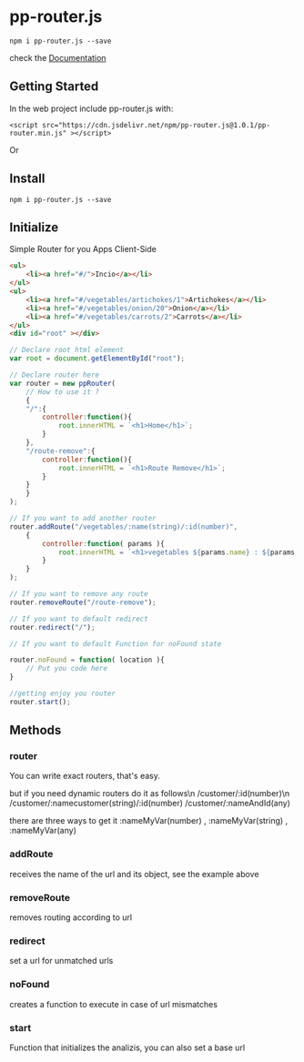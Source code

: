 # pp-router.js

```
npm i pp-router.js --save
```

check the <a href="https://pp-router.netlify.app">Documentation</a>


## Getting Started

In the web project include pp-router.js with:

```
<script src="https://cdn.jsdelivr.net/npm/pp-router.js@1.0.1/pp-router.min.js" ></script>
```

Or 

## Install

```
npm i pp-router.js --save
```

## Initialize

Simple Router for you Apps Client-Side
```html
<ul>
	<li><a href="#/">Incio</a></li>	
</ul>
<ul>
	<li><a href="#/vegetables/artichokes/1">Artichokes</a></li>	
	<li><a href="#/vegetables/onion/20">Onion</a></li>	
	<li><a href="#/vegetables/carrots/2">Carrots</a></li>	
</ul>
<div id="root" ></div>

```

```javascript
// Declare root html element
var root = document.getElementById("root");

// Declare router here
var router = new ppRouter(
    // How to use it ?
    {
    "/":{
        controller:function(){
            root.innerHTML = `<h1>Home</h1>`;
        }
    },
    "/route-remove":{
        controller:function(){
            root.innerHTML = `<h1>Route Remove</h1>`;
        }
    }	
    }
);	

// If you want to add another router
router.addRoute("/vegetables/:name(string)/:id(number)",
    {
        controller:function( params ){				
            root.innerHTML = `<h1>vegetables ${params.name} : ${params.id} </h1>`;	
        }
    }
);

// If you want to remove any route
router.removeRoute("/route-remove");

// If you want to default redirect 
router.redirect("/");

// If you want to default Function for noFound state

router.noFound = function( location ){
    // Put you code here
}

//getting enjoy you router
router.start();	

```

## Methods

### router 

You can write exact routers, that's easy.

but if you need dynamic routers do it as follows\n
/customer/:id(number)\n
/customer/:namecustomer(string)/:id(number)
/customer/:nameAndId(any)

there are three ways to get it :nameMyVar(number) , :nameMyVar(string) , :nameMyVar(any)

### addRoute

receives the name of the url and its object, see the example above 

### removeRoute

removes routing according to url

### redirect 

set a url for unmatched urls 

### noFound 

creates a function to execute in case of url mismatches

### start 

Function that initializes the analizis, you can also set a base url